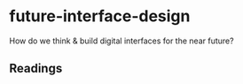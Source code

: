 # future-interface-design
How do we think & build digital interfaces for the near future?

## Readings
